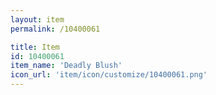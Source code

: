 ```yaml
---
layout: item
permalink: /10400061

title: Item
id: 10400061
item_name: 'Deadly Blush'
icon_url: 'item/icon/customize/10400061.png'
---
```

